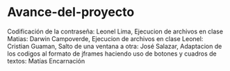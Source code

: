 # Avance-del-proyecto
Codificación de la contraseña: Leonel Lima, Ejecucion de archivos en clase Matias: Darwin Campoverde, Ejecucion de archivos en clase Leonel: Cristian Guaman, Salto de una ventana a otra: José Salazar, Adaptacion de los codigos al formato de jframes haciendo uso de botones y cuadros de textos: Matías Encarnación
